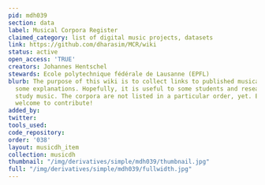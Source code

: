 ```yaml
---
pid: mdh039
section: data
label: Musical Corpora Register
claimed_category: list of digital music projects, datasets
link: https://github.com/dharasim/MCR/wiki
status: active
open_access: 'TRUE'
creators: Johannes Hentschel
stewards: Ecole polytechnique fédérale de Lausanne (EPFL)
blurb: The purpose of this wiki is to collect links to published musical corpora including
  some explanations. Hopefully, it is useful to some students and researchers that
  study music. The corpora are not listed in a particular order, yet. Everybody is
  welcome to contribute!
added_by:
twitter:
tools_used:
code_repository:
order: '038'
layout: musicdh_item
collection: musicdh
thumbnail: "/img/derivatives/simple/mdh039/thumbnail.jpg"
full: "/img/derivatives/simple/mdh039/fullwidth.jpg"
---
```


